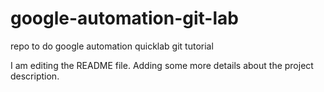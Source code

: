# google-automation-git-lab

repo to do google automation quicklab git tutorial

I am editing the README file. Adding some more details about the project description.
